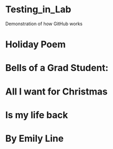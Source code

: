 # Testing_in_Lab
Demonstration of how GitHub works


# Holiday Poem
# Bells of a Grad Student:

# All I want for Christmas
# Is my life back

# By Emily Line
